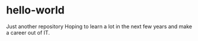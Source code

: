 # hello-world
Just another repository
Hoping to learn a lot in the next few years and make a career out of IT.
